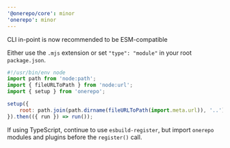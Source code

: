 ```yaml
---
'@onerepo/core': minor
'onerepo': minor
---
```


CLI in-point is now recommended to be ESM-compatible

Either use the `.mjs` extension or set `"type": "module"` in your root `package.json`.

```js title="./bin/one.mjs"
#!/usr/bin/env node
import path from 'node:path';
import { fileURLToPath } from 'node:url';
import { setup } from 'onerepo';

setup({
	root: path.join(path.dirname(fileURLToPath(import.meta.url)), '..'),
}).then(({ run }) => run());
```

If using TypeScript, continue to use `esbuild-register`, but import `onerepo` modules and plugins before the `register()` call.
